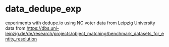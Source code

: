 # data_dedupe_exp
experiments with dedupe.io using NC voter data from Leipzig University 
data from https://dbs.uni-leipzig.de/de/research/projects/object_matching/benchmark_datasets_for_entity_resolution
